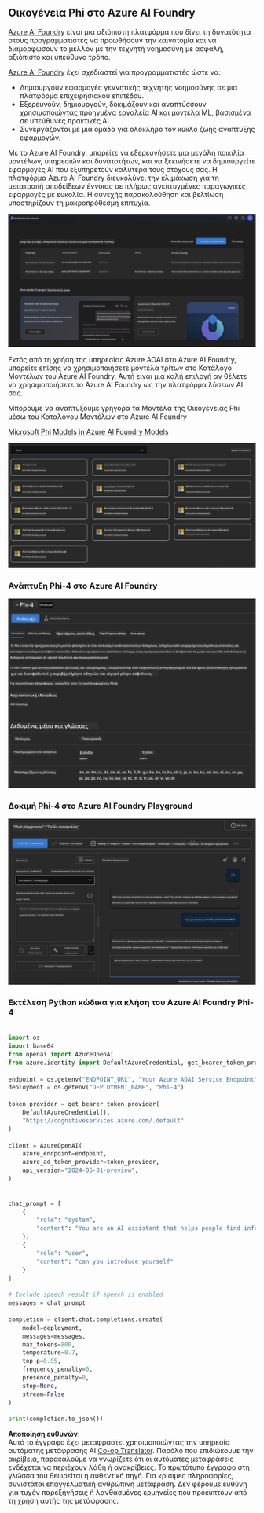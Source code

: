 <!--
CO_OP_TRANSLATOR_METADATA:
{
  "original_hash": "3ae21dc5554e888defbe57946ee995ee",
  "translation_date": "2025-07-16T19:09:17+00:00",
  "source_file": "md/01.Introduction/02/03.AzureAIFoundry.md",
  "language_code": "el"
}
-->
## Οικογένεια Phi στο Azure AI Foundry

[Azure AI Foundry](https://ai.azure.com) είναι μια αξιόπιστη πλατφόρμα που δίνει τη δυνατότητα στους προγραμματιστές να προωθήσουν την καινοτομία και να διαμορφώσουν το μέλλον με την τεχνητή νοημοσύνη με ασφαλή, αξιόπιστο και υπεύθυνο τρόπο.

[Azure AI Foundry](https://ai.azure.com) έχει σχεδιαστεί για προγραμματιστές ώστε να:

- Δημιουργούν εφαρμογές γεννητικής τεχνητής νοημοσύνης σε μια πλατφόρμα επιχειρησιακού επιπέδου.
- Εξερευνούν, δημιουργούν, δοκιμάζουν και αναπτύσσουν χρησιμοποιώντας προηγμένα εργαλεία AI και μοντέλα ML, βασισμένα σε υπεύθυνες πρακτικές AI.
- Συνεργάζονται με μια ομάδα για ολόκληρο τον κύκλο ζωής ανάπτυξης εφαρμογών.

Με το Azure AI Foundry, μπορείτε να εξερευνήσετε μια μεγάλη ποικιλία μοντέλων, υπηρεσιών και δυνατοτήτων, και να ξεκινήσετε να δημιουργείτε εφαρμογές AI που εξυπηρετούν καλύτερα τους στόχους σας. Η πλατφόρμα Azure AI Foundry διευκολύνει την κλιμάκωση για τη μετατροπή αποδείξεων έννοιας σε πλήρως ανεπτυγμένες παραγωγικές εφαρμογές με ευκολία. Η συνεχής παρακολούθηση και βελτίωση υποστηρίζουν τη μακροπρόθεσμη επιτυχία.

![portal](../../../../../translated_images/AIFoundryPorral.6b1094b101dd499e32f2b018f2dabab4b287dc776bd01f41853404af0d6faf30.el.png)

Εκτός από τη χρήση της υπηρεσίας Azure AOAI στο Azure AI Foundry, μπορείτε επίσης να χρησιμοποιήσετε μοντέλα τρίτων στο Κατάλογο Μοντέλων του Azure AI Foundry. Αυτή είναι μια καλή επιλογή αν θέλετε να χρησιμοποιήσετε το Azure AI Foundry ως την πλατφόρμα λύσεων AI σας.

Μπορούμε να αναπτύξουμε γρήγορα τα Μοντέλα της Οικογένειας Phi μέσω του Καταλόγου Μοντέλων στο Azure AI Foundry

[Microsoft Phi Models in Azure AI Foundry Models](https://ai.azure.com/explore/models/?selectedCollection=phi)

![ModelCatalog](../../../../../translated_images/AIFoundryModelCatalog.3923945fa7be5b5f080fff2eb8b74369dd7459803eac5963ca145d01adbbc94c.el.png)

### **Ανάπτυξη Phi-4 στο Azure AI Foundry**

![Phi4](../../../../../translated_images/AIFoundryPhi4.eece9ddb0d817a033c3466b60b8d59aec1fbc4c2ea521c039e3f378d747ed6b6.el.png)

### **Δοκιμή Phi-4 στο Azure AI Foundry Playground**

![Playground](../../../../../translated_images/AIFoundryPlayground.193b81a9e472c5d1bbbab46dce575decb6577f7e306a022bc785a72bbffccca1.el.png)

### **Εκτέλεση Python κώδικα για κλήση του Azure AI Foundry Phi-4**

```python

import os  
import base64
from openai import AzureOpenAI  
from azure.identity import DefaultAzureCredential, get_bearer_token_provider  
        
endpoint = os.getenv("ENDPOINT_URL", "Your Azure AOAI Service Endpoint")  
deployment = os.getenv("DEPLOYMENT_NAME", "Phi-4")  
      
token_provider = get_bearer_token_provider(  
    DefaultAzureCredential(),  
    "https://cognitiveservices.azure.com/.default"  
)  
  
client = AzureOpenAI(  
    azure_endpoint=endpoint,  
    azure_ad_token_provider=token_provider,  
    api_version="2024-05-01-preview",  
)  
  

chat_prompt = [
    {
        "role": "system",
        "content": "You are an AI assistant that helps people find information."
    },
    {
        "role": "user",
        "content": "can you introduce yourself"
    }
] 
    
# Include speech result if speech is enabled  
messages = chat_prompt 

completion = client.chat.completions.create(  
    model=deployment,  
    messages=messages,
    max_tokens=800,  
    temperature=0.7,  
    top_p=0.95,  
    frequency_penalty=0,  
    presence_penalty=0,
    stop=None,  
    stream=False  
)  
  
print(completion.to_json())  

```

**Αποποίηση ευθυνών**:  
Αυτό το έγγραφο έχει μεταφραστεί χρησιμοποιώντας την υπηρεσία αυτόματης μετάφρασης AI [Co-op Translator](https://github.com/Azure/co-op-translator). Παρόλο που επιδιώκουμε την ακρίβεια, παρακαλούμε να γνωρίζετε ότι οι αυτόματες μεταφράσεις ενδέχεται να περιέχουν λάθη ή ανακρίβειες. Το πρωτότυπο έγγραφο στη γλώσσα του θεωρείται η αυθεντική πηγή. Για κρίσιμες πληροφορίες, συνιστάται επαγγελματική ανθρώπινη μετάφραση. Δεν φέρουμε ευθύνη για τυχόν παρεξηγήσεις ή λανθασμένες ερμηνείες που προκύπτουν από τη χρήση αυτής της μετάφρασης.